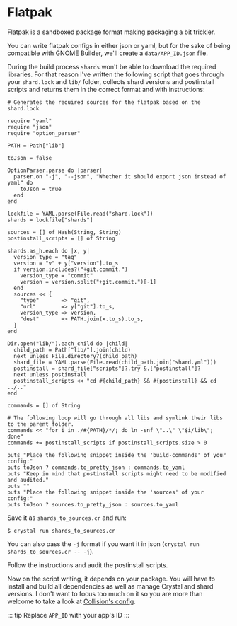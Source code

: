 # Flatpak

Flatpak is a sandboxed package format making packaging a bit trickier.

You can write flatpak configs in either json or yaml, but for the sake of being compatible with GNOME Builder, we'll create a `data/APP_ID.json` file.

During the build process `shards` won't be able to download the required libraries. For that reason I've written the following script that goes through your `shard.lock` and `lib/` folder, collects shard versions and postinstall scripts and returns them in the correct format and with instructions:

```crystal
# Generates the required sources for the flatpak based on the shard.lock

require "yaml"
require "json"
require "option_parser"

PATH = Path["lib"]

toJson = false

OptionParser.parse do |parser|
  parser.on "-j", "--json", "Whether it should export json instead of yaml" do
    toJson = true
  end
end

lockfile = YAML.parse(File.read("shard.lock"))
shards = lockfile["shards"]

sources = [] of Hash(String, String)
postinstall_scripts = [] of String

shards.as_h.each do |x, y|
  version_type = "tag"
  version = "v" + y["version"].to_s
  if version.includes?("+git.commit.")
    version_type = "commit"
    version = version.split("+git.commit.")[-1]
  end
  sources << {
    "type"       => "git",
    "url"        => y["git"].to_s,
    version_type => version,
    "dest"       => PATH.join(x.to_s).to_s,
  }
end

Dir.open("lib/").each_child do |child|
  child_path = Path["lib/"].join(child)
  next unless File.directory?(child_path)
  shard_file = YAML.parse(File.read(child_path.join("shard.yml")))
  postinstall = shard_file["scripts"]?.try &.["postinstall"]?
  next unless postinstall
  postinstall_scripts << "cd #{child_path} && #{postinstall} && cd ../.."
end

commands = [] of String

# The following loop will go through all libs and symlink their libs to the parent folder.
commands << "for i in ./#{PATH}/*/; do ln -snf \"..\" \"$i/lib\"; done"
commands += postinstall_scripts if postinstall_scripts.size > 0

puts "Place the following snippet inside the 'build-commands' of your config:"
puts toJson ? commands.to_pretty_json : commands.to_yaml
puts "Keep in mind that postinstall scripts might need to be modified and audited."
puts ""
puts "Place the following snippet inside the 'sources' of your config:"
puts toJson ? sources.to_pretty_json : sources.to_yaml
```

Save it as `shards_to_sources.cr` and run:
```
$ crystal run shards_to_sources.cr
```
You can also pass the `-j` format if you want it in json (`crystal run shards_to_sources.cr -- -j`).

Follow the instructions and audit the postinstall scripts.

Now on the script writing, it depends on your package. You will have to install and build all dependencies as well as manage Crystal and shard versions. I don't want to focus too much on it so you are more than welcome to take a look at [Collision's config](https://raw.githubusercontent.com/GeopJr/Hashbrown/main/data/dev.geopjr.Hashbrown.json).

::: tip
Replace `APP_ID` with your app's ID
:::
